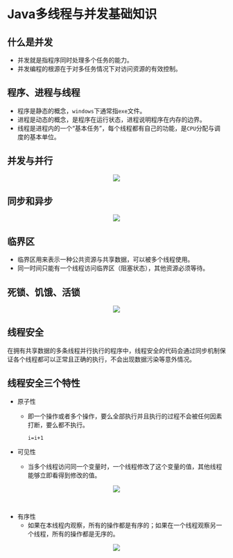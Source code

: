 # Java多线程与并发基础知识



## 什么是并发

- 并发就是指程序同时处理多个任务的能力。
- 并发编程的根源在于对多任务情况下对访问资源的有效控制。



## 程序、进程与线程



- 程序是静态的概念，`windows`下通常指`exe`文件。
- 进程是动态的概念，是程序在运行状态，进程说明程序在内存的边界。
- 线程是进程内的一个“基本任务”，每个线程都有自己的功能，是`CPU`分配与调度的基本单位。



## 并发与并行



<div align="center">
<img src="https://github.com/ZP-AlwaysWin/Java-Learn/blob/master/MyBatis%E5%AD%A6%E4%B9%A0%E7%AC%94%E8%AE%B0/MyBatis%E5%9B%BE%E7%89%87/%E9%80%86%E5%90%91%E5%B7%A5%E7%A8%8B.png" />
</div>



## 同步和异步

<div align="center">
<img src="https://github.com/ZP-AlwaysWin/Java-Learn/blob/master/MyBatis%E5%AD%A6%E4%B9%A0%E7%AC%94%E8%AE%B0/MyBatis%E5%9B%BE%E7%89%87/%E9%80%86%E5%90%91%E5%B7%A5%E7%A8%8B.png" />
</div>





## 临界区



- 临界区用来表示一种公共资源与共享数据，可以被多个线程使用。
- 同一时间只能有一个线程访问临界区（阻塞状态），其他资源必须等待。



## 死锁、饥饿、活锁



<div align="center">
<img src="https://github.com/ZP-AlwaysWin/Java-Learn/blob/master/MyBatis%E5%AD%A6%E4%B9%A0%E7%AC%94%E8%AE%B0/MyBatis%E5%9B%BE%E7%89%87/%E9%80%86%E5%90%91%E5%B7%A5%E7%A8%8B.png" />
</div>



## 线程安全



在拥有共享数据的多条线程并行执行的程序中，线程安全的代码会通过同步机制保证各个线程都可以正常且正确的执行，不会出现数据污染等意外情况。



## 线程安全三个特性



- 原子性

  - 即一个操作或者多个操作，要么全部执行并且执行的过程不会被任何因素打断，要么都不执行。

    `i=i+1`

- 可见性

  - 当多个线程访问同一个变量时，一个线程修改了这个变量的值，其他线程能够立即看得到修改的值。



<div align="center">
<img src="https://github.com/ZP-AlwaysWin/Java-Learn/blob/master/MyBatis%E5%AD%A6%E4%B9%A0%E7%AC%94%E8%AE%B0/MyBatis%E5%9B%BE%E7%89%87/%E9%80%86%E5%90%91%E5%B7%A5%E7%A8%8B.png" />
</div>

​	

- 有序性
  - 如果在本线程内观察，所有的操作都是有序的；如果在一个线程观察另一个线程，所有的操作都是无序的。



<div align="center">
<img src="https://github.com/ZP-AlwaysWin/Java-Learn/blob/master/MyBatis%E5%AD%A6%E4%B9%A0%E7%AC%94%E8%AE%B0/MyBatis%E5%9B%BE%E7%89%87/%E9%80%86%E5%90%91%E5%B7%A5%E7%A8%8B.png" />
</div>